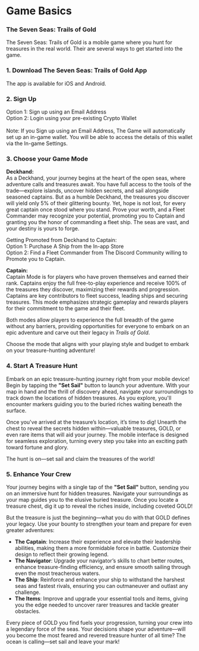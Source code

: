 # Game Basics

### The Seven Seas: Trails of Gold

The Seven Seas: Trails of Gold is a mobile game where you hunt for treasures in the real world. Their are several ways to get started into the game.

### 1. Download The Seven Seas: Trails of Gold App

The app is available for iOS and Android.&#x20;



### 2. Sign Up

Option 1: Sign up using an Email Address\
Option 2: Login using your pre-existing Crypto Wallet\
\
Note: If you Sign up using an Email Address, The Game will automatically set up an in-game wallet. You will be able to access the details of this wallet via the In-game Settings.&#x20;



### 3. Choose your Game Mode

**Deckhand:**\
As a Deckhand, your journey begins at the heart of the open seas, where adventure calls and treasures await. You have full access to the tools of the trade—explore islands, uncover hidden secrets, and sail alongside seasoned captains. But as a humble Deckhand, the treasures you discover will yield only 5% of their glittering bounty. Yet, hope is not lost, for every great captain once stood where you stand. Prove your worth, and a Fleet Commander may recognize your potential, promoting you to Captain and granting you the honor of commanding a fleet ship. The seas are vast, and your destiny is yours to forge.



Getting Promoted from Deckhand to Captain:\
Option 1: Purchase A Ship from the In-app Store\
Option 2: Find a Fleet Commander from The Discord Community willing to Promote you to Captain.



**Captain:**\
Captain Mode is for players who have proven themselves and earned their rank. Captains enjoy the full free-to-play experience and receive 100% of the treasures they discover, maximizing their rewards and progression. Captains are key contributors to fleet success, leading ships and securing treasures. This mode emphasizes strategic gameplay and rewards players for their commitment to the game and their fleet.

Both modes allow players to experience the full breadth of the game without any barriers, providing opportunities for everyone to embark on an epic adventure and carve out their legacy in _Trails of Gold_.

Choose the mode that aligns with your playing style and budget to embark on your treasure-hunting adventure!



### 4. Start A Treasure Hunt

Embark on an epic treasure-hunting journey right from your mobile device! Begin by tapping the **"Set Sail"** button to launch your adventure. With your map in hand and the thrill of discovery ahead, navigate your surroundings to track down the locations of hidden treasures. As you explore, you'll encounter markers guiding you to the buried riches waiting beneath the surface.

Once you've arrived at the treasure’s location, it’s time to dig! Unearth the chest to reveal the secrets hidden within—valuable treasures, GOLD, or even rare items that will aid your journey. The mobile interface is designed for seamless exploration, turning every step you take into an exciting path toward fortune and glory.

The hunt is on—set sail and claim the treasures of the world!



### 5. Enhance Your Crew

Your journey begins with a single tap of the **"Set Sail"** button, sending you on an immersive hunt for hidden treasures. Navigate your surroundings as your map guides you to the elusive buried treasure. Once you locate a treasure chest, dig it up to reveal the riches inside, including coveted GOLD!

But the treasure is just the beginning—what you do with that GOLD defines your legacy. Use your bounty to strengthen your team and prepare for even greater adventures:

* **The Captain**: Increase their experience and elevate their leadership abilities, making them a more formidable force in battle. Customize their design to reflect their growing legend.
* **The Navigator**: Upgrade your navigator’s skills to chart better routes, enhance treasure-finding efficiency, and ensure smooth sailing through even the most treacherous waters.
* **The Ship**: Reinforce and enhance your ship to withstand the harshest seas and fastest rivals, ensuring you can outmaneuver and outlast any challenge.
* **The Items**: Improve and upgrade your essential tools and items, giving you the edge needed to uncover rarer treasures and tackle greater obstacles.

Every piece of GOLD you find fuels your progression, turning your crew into a legendary force of the seas. Your decisions shape your adventure—will you become the most feared and revered treasure hunter of all time? The ocean is calling—set sail and leave your mark!
